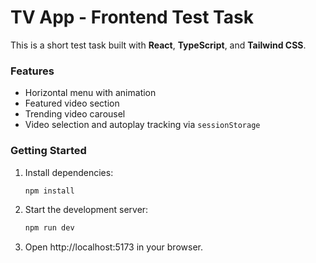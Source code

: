 # TV App - Frontend Test Task

This is a short test task built with **React**, **TypeScript**, and **Tailwind CSS**.

### Features

- Horizontal menu with animation
- Featured video section
- Trending video carousel
- Video selection and autoplay tracking via `sessionStorage`

### Getting Started

1. Install dependencies:
   ```bash
   npm install
2. Start the development server:
    ```bash
    npm run dev
3. Open http://localhost:5173 in your browser.
